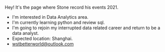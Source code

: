 Hey! It's the page where Stone record his events 2021.
- I'm interested in Data Analytics area.
- I'm currently learning python and review sql.
- I'm going to rejoin my interrupted data related career and return to be a data analyst.
- Expected location: Shanghai.
- wstbetterworld@outlook.com





<!---
savepolarbears/savepolarbears is a ✨ special ✨ repository because its `README.md` (this file) appears on your GitHub profile.
You can click the Preview link to take a look at your changes.
--->
